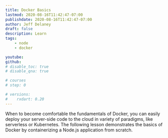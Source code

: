```yaml
---
title: Docker Basics
lastmod: 2020-08-16T11:42:47-07:00
publishdate: 2020-08-16T11:42:47-07:00
author: Jeff Delaney
draft: false
description: Learn 
tags: 
    - node
    - docker

youtube: 
github: 
# disable_toc: true
# disable_qna: true

# courses
# step: 0

# versions:
#    rxdart: 0.20
---
```



When to become comfortable the fundamentals of Docker, you can easily deploy your server-side code to the cloud in variety of paradigms, like serverless or Kubernetes. The following lesson demonstrates the basics of Docker by containerizing a Node.js application from scratch. 